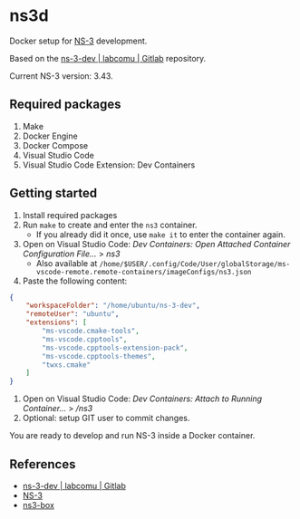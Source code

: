 # ns3d 

Docker setup for [NS-3](https://www.nsnam.org/) development.

Based on the [ns-3-dev | labcomu | Gitlab](https://gitlab.com/labcomu1/ns-3-dev) repository.

Current NS-3 version: 3.43.

## Required packages

1. Make
1. Docker Engine
1. Docker Compose
1. Visual Studio Code
1. Visual Studio Code Extension: Dev Containers

## Getting started

1. Install required packages
1. Run `make` to create and enter the `ns3` container.
    * If you already did it once, use `make it` to enter the container again.
1. Open on Visual Studio Code: _Dev Containers: Open Attached Container Configuration File..._ > _ns3_
    * Also available at `/home/$USER/.config/Code/User/globalStorage/ms-vscode-remote.remote-containers/imageConfigs/ns3.json`
1. Paste the following content:
```json
{
	"workspaceFolder": "/home/ubuntu/ns-3-dev",
	"remoteUser": "ubuntu",
	"extensions": [
		"ms-vscode.cmake-tools",
		"ms-vscode.cpptools",
		"ms-vscode.cpptools-extension-pack",
		"ms-vscode.cpptools-themes",
		"twxs.cmake"
	]
}
```
1. Open on Visual Studio Code: _Dev Containers: Attach to Running Container..._ > _/ns3_
1. Optional: setup GIT user to commit changes.


You are ready to develop and run NS-3 inside a Docker container.

## References

* [ns-3-dev | labcomu | Gitlab](https://gitlab.com/labcomu1/ns-3-dev)
* [NS-3](https://github.com/nsnam)
* [ns3-box](https://github.com/adeelahmadk/ns3-box)


<!-- Scratch

# RUN useradd --create-home --shell /bin/bash user
# USER user

# ENV PATH="/dist:/dist/ns3:${PATH}" \
#     CCACHE_DIR=/tmp \
#     DISTDIR=/home/user \
#     NS3DIR=/home/user/ns3 \
#     NS3LOGDIR=/home/user/log \
#     NS3CONFIG="--enable-examples --enable-tests" \
#     NS3DEBUG="--build-profile=debug --out=build/debug" \
#     NS3OPT="--build-profile=optimized --out=build/optimized"

# COPY ns3-get.sh /tmp/
# RUN bash /tmp/ns3-get.sh

# COPY ns3-build.sh /tmp/
# RUN bash /tmp/ns3-build.sh

# COPY ns3-addon.sh /tmp/
# RUN bash /tmp/ns3-addon.sh

# COPY --chown=user:user res/ns3/ /home/user/ns3/

https://www.nsnam.org/docs/installation/singlehtml/index.html

bridge-utils
build-essential
bzip2
ccache
cmake
curl
dia
doxygen
dvipng
ebtables
g++
gettext
gir1.2-goocanvas-2.0
gir1.2-gtk-3.0
git
graphviz
gsl-bin
html-xml-utils
imagemagick
ipython3
latexmk
libgsl-dev
libgslcblas0
libopenmpi-dev
libxml2
libxml2-dev
linux-headers-generic
lxc-templates
lxc-utils
make
ninja-build
openmpi-bin
openmpi-common
openmpi-doc
python3
python3-dev
python3-gi
python3-gi-cairo
python3-pip
python3-pygraphviz
python3-setuptools
python3-sphinx
qt5-qmake
qtbase5-dev
qtbase5-dev-tools
qtchooser
tar
texlive
texlive-extra-utils
texlive-font-utils
texlive-latex-extra
uml-utilities
unrar
unzip
vtun

# update system and install
# - base system packages
# - NS-3 core dependencies
# - NS-3 python bindings

# sqlite sqlite3 libsqlite3-dev \

 \
    sphinx

-->
